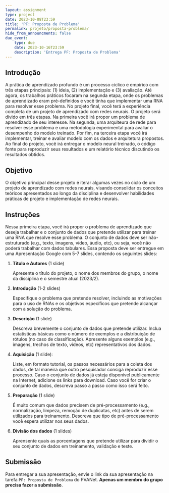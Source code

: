 ```yaml
---
layout: assignment
type: project
date: 2023-10-08T23:59
title: 'PF: Proposta de Problema'
permalink: projeto/proposta-problema/
hide_from_announcments: false
due_event: 
    type: due
    date: 2023-10-16T23:59
    description: 'Entrega PF: Proposta de Problema'
---
```


## Introdução

A prática de aprendizado profundo é um processo cíclico e empírico com três etapas principais: (1) ideia, (2) implementação e (3) avaliação. Até agora, os trabalhos práticos focaram na segunda etapa, onde os problemas de aprendizado eram pré-definidos e você tinha que implementar uma RNA para resolver esse problema. No projeto final, você terá a experiência completa de um projeto de aprendizado com redes neurais. O projeto será divido em três etapas. Na primeira você irá propor um problema de aprendizado de seu interesse. Na segunda, uma arquiteura de rede para resolver esse problema e uma metodologia experimental para avaliar o desempenho do modelo treinado. Por fim, na terceira etapa você irá implementar, treinar e avaliar modelo com os dados e arquitetura propostos. Ao final do projeto, você irá entregar o modelo neural treinado, o código fonte para reproduzir seus resultados e um relatório técnico discutindo os resultados obtidos.

## Objetivo

O objetivo principal desse projeto é iterar algumas vezes no ciclo de um projeto de aprendizado com redes neurais, visando consolidar os conceitos teóricos apresentados ao longo da disciplina e desenvolver habilidades práticas de projeto e implementação de redes neurais. 

## Instruções

Nessa primeira etapa, você irá propor o problema de aprendizado que deseja trabalhar e o conjunto de dados que pretende utilizar para treinar uma RNA que resolve esse problema. O conjunto de dados deve ser não-estruturado (e.g., texto, imagens, vídeo, áudio, etc), ou seja, você não poderá trabalhar com dados tabulares. Essa proposta deve ser entregue em uma Apresentação Google com 5-7 slides, contendo os seguintes slides:

1. **Título e Autores** (1 slide) 

    Apresente o título do projeto, o nome dos membros do grupo, o nome da disciplina e o semestre atual (2023/2). 

2. **Introdução** (1-2 slides) 

    Especifique o problema que pretende resolver, incluindo as motivações para o uso de RNAs e os objetivos específicos que pretende alcançar com a solução do problema.

3. **Descrição** (1 slide) 

    Descreva brevemente o conjunto de dados que pretende utilizar. Inclua estatísticas básicas como o número de exemplos e a distribuição de rótulos (no caso de classificação). Apresente alguns exemplos (e.g., imagens, trechos de texto, videos, etc) representativos dos dados.

3. **Aquisição** (1 slide): 

    Liste, em formato tutorial, os passos necessários para a coleta dos dados, de tal maneira que outro pesquisador consiga reproduzir esse processo. Caso o conjunto de dados já esteja disponível publicamente na Internet, adicione os links para download. Caso você for criar o conjunto de dados, descreva passo a passo como isso será feito.

4. **Preparação** (1 slide)

    É muito comum que dados precisem de pré-processamento (e.g., normalização, limpeza, remoção de duplicatas, etc) antes de serem utilizados para treinamento. Descreva que tipo de pré-processamento você espera utilizar nos seus dados.

5. **Divisão dos dados** (1 slides)

    Aprensente quais as porcentagens que pretende utilizar para dividir o seu conjunto de dados em treinamento, validação e teste. 

## Submissão

Para entregar a sua apresentação, envie o link da sua apresentação na tarefa `PF: Proposta de Problema` do PVANet. **Apenas um membro
do grupo precisa fazer a submissão**. 